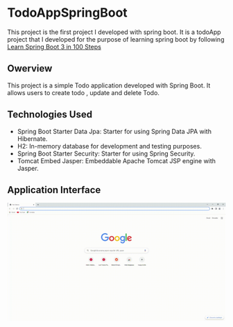 # TodoAppSpringBoot

This project is the first project I developed with spring boot. 
It is a todoApp project that I developed for the purpose of learning spring boot by following   <a href="https://www.udemy.com/course/spring-boot-tutorial-for-beginners/">Learn Spring Boot 3 in 100 Steps</a>
<br>
<h2>Owerview</h2>
This project is a simple Todo application developed with Spring Boot. It allows users to create todo , update and delete Todo.
<br>

<h2>Technologies Used</h2>
<ul>
<li>
Spring Boot Starter Data Jpa: Starter for using Spring Data JPA with Hibernate.
</li>

<li>
H2: In-memory database for development and testing purposes.
</li>

<li>
Spring Boot Starter Security: Starter for using Spring Security.
</li>

<li>
Tomcat Embed Jasper: Embeddable Apache Tomcat JSP engine with Jasper.
</li>
</ul>
<h2>Application Interface</h2>
<img src="https://github.com/mericaltikardes/TodoAppSpringBoot/blob/master/screen-capture%20(1).gif" alt="">
